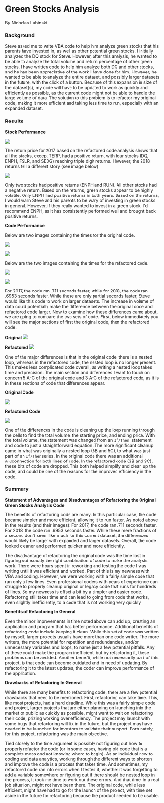 # Green Stocks Analysis

By Nicholas Labinski

### Background

Steve asked me to write VBA code to help him analyze green stocks that his parents have invested in, as well as other potential green stocks. I initially analyzed the DQ stock for Steve. However, after this analysis, he wanted to be able to analyze the total volume and return percentage of other green stocks. I have written code to help him analyze both DQ and other stocks, and he has been appreciative of the work I have done for him. However, he wanted to be able to analyze the entire dataset, and possibly larger datasets in the future, with the click of a button. Because of this expansion in size of the dataset(s), my code will have to be updated to work as quickly and efficiently as possible, as the current code might not be able to handle the large volume of data. The solution to this problem is to refactor my original code, making it more efficient and taking less time to run, especially with an expanded dataset.

### Results

**Stock Performance**

![](https://github.com/labinskin/Stock-Analysis/blob/main/Resources/2017%20Refactored%20Code%20Run%20Time.png)

The return price for 2017 based on the refactored code analysis shows that all the stocks, except TERP, had a positive return, with four stocks (DQ, ENPH, FSLR, and SEDG) reaching triple digit returns. However, the 2018 returns tell a different story (see image below)

![](https://github.com/labinskin/Stock-Analysis/blob/main/Resources/2018%20Refactored%20Code%20Run%20Time.png)

Only two stocks had positive returns (ENPH and RUN). All other stocks had a negative return. Based on the returns, green stocks appear to be highly volatile. Only ENPH had positive returns in both years. Based on the returns, I would warn Steve and his parents to be wary of investing in green stocks in general. However, if they really wanted to invest in a green stock, I'd recommend ENPH, as it has consistently performed well and brought back positive returns.

**Code Performance**

Below are two images containing the times for the original code.

![](https://github.com/labinskin/Stock-Analysis/blob/main/Resources/Original%20Script%202017%20Run%20Time.png)

![](https://github.com/labinskin/Stock-Analysis/blob/main/Resources/Original%20Script%202018%20Run%20TIme.png)

Below are the two images containing the times for the refactored code.

![](https://github.com/labinskin/Stock-Analysis/blob/main/Resources/2017%20Refactored%20Code%20Run%20Time.png)

![](https://github.com/labinskin/Stock-Analysis/blob/main/Resources/2018%20Refactored%20Code%20Run%20Time.png)

For 2017, the code ran .711 seconds faster, while for 2018, the code ran .6953 seconds faster. While these are only partial seconds faster, Steve would like this code to work on larger datasets. The increase in volume of data could potentially make the difference between the original code and refactored code larger. Now to examine how these differences came about, we are going to compare the two sets of code. First, below immediately you will see the major sections of first the original code, then the refactored code.

**Original**
![](https://github.com/labinskin/Stock-Analysis/blob/main/Resources/Original%20Code.png)

**Refactored**
![](https://github.com/labinskin/Stock-Analysis/blob/main/Resources/Refactored%20Code.png)

One of the major differences is that in the original code, there is a nested loop, whereas in the refactored code, the nested loop is no longer present. This makes less complicated code overall, as writing a nested loop takes time and precision. The main section and differences I want to touch on concern 5 A-C of the original code and 3 A-C of the refactored code, as it is in these sections of code that differences appear.

**Original Code**

![](https://github.com/labinskin/Stock-Analysis/blob/main/Original%20Code%205%20A_C.png)

**Refactored Code**

![](https://github.com/labinskin/Stock-Analysis/blob/main/Refactored%20Code%203%20A_C.png)

One of the differences in the code is cleaning up the loop running through the cells to find the total volume, the starting price, and ending price. With the total volume, the statement was changed from an `If/Then `statement and code to just a straightforward equation. The more significant cleanup came in what was originally a nested loop (5B and 5C), to what was just part of an `If/Then`series. In the original code there was an additional `And`connection for both lines of code. In the refactored code (3B and 3C), these bits of code are dropped. This both helped simplify and clean up the code, and could be one of the reasons for the improved efficiency in the code.

### Summary

**Statement of Advantages and Disadvantages of Refactoring the Original Green Stocks Analysis Code**

The benefits of refactoring code are many. In this particular case, the code became simpler and more efficient, allowing it to run faster. As noted above in the results (and their images): For 2017, the code ran .711 seconds faster. For 2018, the code ran .6953 seconds faster. While these mere fractions of a second don't seem like much for this current dataset, the differences would likely be larger with expanded and larger datasets. Overall, the code looked cleaner and performed quicker and more efficiently.

The disadvantage of refactoring the original code was the time lost in figuring out exactly the right combination of code to make the analysis work. There were hours spent in reworking and testing the code I was writing until it was efficient and worked. Part of this is my newness with VBA and coding. However, we were working with a fairly simple code that ran only a few lines. Even professional coders with years of experience can struggle to properly cleanup original or legacy code that runs for hundreds of lines. So my newness is offset a bit by a simpler and easier code. Refactoring still takes time and can lead to going from code that works, even slightly inefficiently, to a code that is not working very quickly.

**Benefits of Refactoring In General**

Even the minor improvements in time noted above can add up, creating an application and program that has better performance. Additional benefits of refactoring code include keeping it clean. While this set of code was written by myself, larger projects usually have more than one code writer. The more writers, the more potential for repetition and redundancies, and/or unnecessary variables and loops, to name just a few potential pitfalls. Any of these could make the program inefficient, but by refactoring it, these problems can be avoided. Another benefit, while not necessarily part of this project, is that code can become outdated and in need of updating. By refactoring it to the latest updates, the coder can improve performance of the application.

**Drawbacks of Refactoring In General**

While there are many benefits to refactoring code, there are a few potential drawbacks that need to be mentioned. First, refactoring can take time. This, like most projects, had a hard deadline. While this was a fairly simple code and project, larger projects that are either planning on launching into the market or public as quickly as possible, might want to wait on refactoring their code, prizing working over efficiency. The project may launch with some bugs that refactoring will fix in the future, but the project may have needed to be launched for investors to validate their support. Fortunately, for this project, refactoring was the main objective.

Tied closely to the time argument is possibly not figuring out how to properly refactor the code (or in some cases, having old code that is a complete mess and not knowing where to begin). As an individual new to coding and data analytics, working through the different ways to shorten and improve the code is a process that takes time. And sometimes, my refactored code ran into errors when I tested it, whether it was forgetting to add a variable somewhere or figuring out if there should be nested loop in the process, it took me time to work out these errors. And that time, in a real job situation, might not have been there. The original code, while less efficient, might have had to go for the launch of the project, with time set aside in the future for refactoring because the product needed to be usable.

